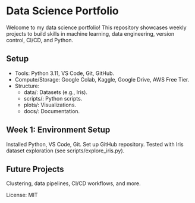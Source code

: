 # Data Science Portfolio
Welcome to my data science portfolio! This repository showcases weekly projects to build skills in machine learning, data engineering, version control, CI/CD, and Python.

## Setup

- Tools: Python 3.11, VS Code, Git, GitHub.
- Compute/Storage: Google Colab, Kaggle, Google Drive, AWS Free Tier.
- Structure:
  - data/: Datasets (e.g., Iris).
  - scripts/: Python scripts.
  - plots/: Visualizations.
  - docs/: Documentation.



## Week 1: Environment Setup

Installed Python, VS Code, Git.
Set up GitHub repository.
Tested with Iris dataset exploration (see scripts/explore_iris.py).

## Future Projects

Clustering, data pipelines, CI/CD workflows, and more.

License: MIT

